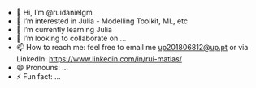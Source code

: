 - 👋 Hi, I’m @ruidanielgm
- 👀 I’m interested in Julia - Modelling Toolkit, ML, etc
- 🌱 I’m currently learning Julia
- 💞️ I’m looking to collaborate on ...
- 📫 How to reach me: feel free to email me up201806812@up.pt or via LinkedIn: https://www.linkedin.com/in/rui-matias/
- 😄 Pronouns: ...
- ⚡ Fun fact: ...

<!---
ruidanielgm/ruidanielgm is a ✨ special ✨ repository because its `README.md` (this file) appears on your GitHub profile.
You can click the Preview link to take a look at your changes.
--->
